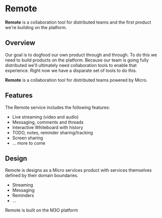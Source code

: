 # Remote

**Remote** is a collaboration tool for distributed teams and the first product we're building on the platform.

## Overview

Our goal is to dogfood our own product through and through. To do this we need to build products on the 
platform. Because our team is going fully distributed we'll ultimately need collaboration tools to enable 
that experience. Right now we have a disparate set of tools to do this. 

**Remote** is a collaboration tool for distributed teams powered by Micro.

## Features

The Remote service includes the following features:

- Live streaming (video and audio)
- Messaging, comments and threads
- Interactive Whiteboard with history
- TODO, notes, reminder sharing/tracking
- Screen sharing
- ... more to come

## Design

Remote is designs as a Micro services product with services themselves defined by their domain boundaries.

- Streaming
- Messaging
- Reminders
- ...

Remote is built on the M3O platform
